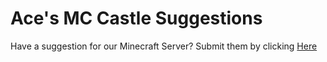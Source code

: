 # Ace's MC Castle Suggestions
Have a suggestion for our Minecraft Server? Submit them by clicking [Here](https://github.com/Aces-Castle/MCSuggestions/issues/new?assignees=&labels=&template=feature_request.md&title=)
